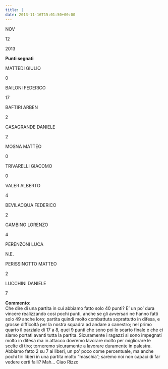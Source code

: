 ```yaml
---
title: |
date: 2013-11-16T15:01:50+00:00
---
```

NOV

12

2013

**Punti segnati**

MATTEDI GIULIO

0

BAILONI FEDERICO

17

BAFTIRI ARBEN

2

CASAGRANDE DANIELE

2

MOSNA MATTEO

0

TRIVARELLI GIACOMO

0

VALER ALBERTO

4

BEVILACQUA FEDERICO

2

GAMBINO LORENZO

4

PERENZONI LUCA

N.E.

PERISSINOTTO MATTEO

2

LUCCHINI DANIELE

7

**Commento:**  
Che dire di una partita in cui abbiamo fatto solo 40 punti? E’ un po’ dura vincere realizzando così pochi punti, anche se gli avversari ne hanno fatti solo 49 anche loro; partita quindi molto combattuta soprattutto in difesa, e grosse difficoltà per la nostra squadra ad andare a canestro; nel primo quarto il parziale di 17 a 8, quei 9 punti che sono poi lo scarto finale e che ci siamo portati avanti tutta la partita. Sicuramente i ragazzi si sono impegnati molto in difesa ma in attacco dovremo lavorare molto per migliorare le scelte di tiro; torneremo sicuramente a lavorare duramente in palestra. Abbiamo fatto 2 su 7 ai liberi, un po’ poco come percentuale, ma anche pochi tiri liberi in una partita molto “maschia”; saremo noi non capaci di far vedere certi falli? Mah… Ciao Rizzo